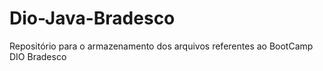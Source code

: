 # Dio-Java-Bradesco
Repositório para o armazenamento dos arquivos referentes ao BootCamp DIO Bradesco
